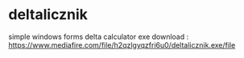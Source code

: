 # deltalicznik
simple windows forms delta calculator
exe download :  https://www.mediafire.com/file/h2qzlgyqzfri6u0/deltalicznik.exe/file
